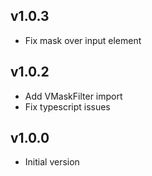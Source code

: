 ## v1.0.3

- Fix mask over input element

## v1.0.2

- Add VMaskFilter import
- Fix typescript issues

## v1.0.0

- Initial version
